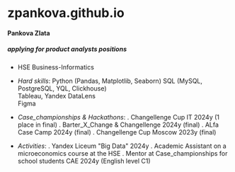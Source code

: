 # zpankova.github.io

#### Pankova Zlata 
##### applying for product analysts positions
- HSE Business-Informatics

- *Hard skills*:
  Python (Pandas, Matplotlib, Seaborn)
  SQL (MySQL,  PostgreSQL, YQL, Clickhouse)  
  Tableau, Yandex DataLens  
  Figma  
- *Case_championships & Hackathons*:
  . Changellenge Cup IT 2024y (1 place in final)
  . Barter_X_Change & Changellenge 2024y (final)
  . ALfa Case Camp 2024y (final)
  . Changellenge  Cup Moscow 2023y (final)
- *Activities*:
  . Yandex Liceum "Big Data" 2024y
  . Academic Assistant on a microeconomics course at the HSE
  . Mentor at Case_championships for school students
    CAE 2024y (English level C1)
